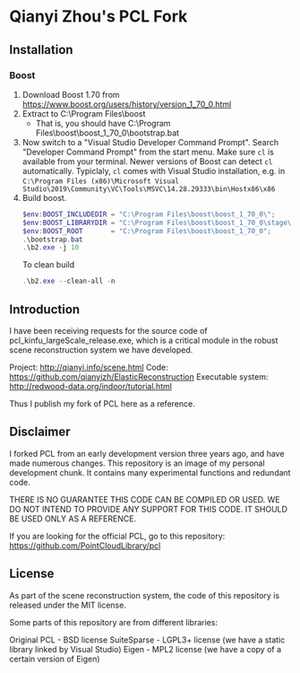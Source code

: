 # Qianyi Zhou's PCL Fork

## Installation

### Boost

1. Download Boost 1.70 from https://www.boost.org/users/history/version_1_70_0.html
2. Extract to C:\Program Files\boost
   - That is, you should have C:\Program Files\boost\boost_1_70_0\bootstrap.bat
3. Now switch to a "Visual Studio Developer Command Prompt". Search
   "Developer Command Prompt" from the start menu. Make sure `cl` is available
   from your terminal. Newer versions of Boost can detect `cl` automatically.
   Typiclaly, `cl` comes with Visual Studio installation, e.g. in
   `C:\Program Files (x86)\Microsoft Visual Studio\2019\Community\VC\Tools\MSVC\14.28.29333\bin\Hostx86\x86`
4. Build boost.
   ```ps1
   $env:BOOST_INCLUDEDIR = "C:\Program Files\boost\boost_1_70_0\";
   $env:BOOST_LIBRARYDIR = "C:\Program Files\boost\boost_1_70_0\stage\lib";
   $env:BOOST_ROOT       = "C:\Program Files\boost\boost_1_70_0";
   .\bootstrap.bat
   .\b2.exe -j 10
   ```
   To clean build
   ```ps1
   .\b2.exe --clean-all -n
   ```

## Introduction

I have been receiving requests for the source code of
pcl_kinfu_largeScale_release.exe, which is a critical module in the robust
scene reconstruction system we have developed.

Project: http://qianyi.info/scene.html
Code: https://github.com/qianyizh/ElasticReconstruction
Executable system: http://redwood-data.org/indoor/tutorial.html

Thus I publish my fork of PCL here as a reference.

## Disclaimer

I forked PCL from an early development version three years ago, and have made
numerous changes. This repository is an image of my personal development chunk.
It contains many experimental functions and redundant code.

THERE IS NO GUARANTEE THIS CODE CAN BE COMPILED OR USED. WE DO NOT INTEND TO
PROVIDE ANY SUPPORT FOR THIS CODE. IT SHOULD BE USED ONLY AS A REFERENCE.

If you are looking for the official PCL, go to this repository:
https://github.com/PointCloudLibrary/pcl

## License

As part of the scene reconstruction system, the code of this repository is
released under the MIT license.

Some parts of this repository are from different libraries:

Original PCL - BSD license
SuiteSparse - LGPL3+ license (we have a static library linked by Visual Studio)
Eigen - MPL2 license (we have a copy of a certain version of Eigen)
